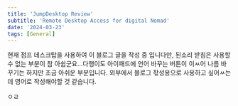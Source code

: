 ```yaml
---
title: 'JumpDesktop Review'
subtitle: 'Remote Desktop Access for digital Nomad'
date: '2024-03-23'
tags: [General]
---
```


현재 점프 데스크탑을 사용하여 이 블로그 글을 작성 중 입니다만, 된소리 받침은 사용할 수 없는 부분이 참 아쉽군요...다행이도 아이패드에 언어 바꾸는 버튼이 이ㅆ어 나름 바꾸기는 하지만 조금 아쉬운 부분입니다. 외부에서 블로그 잓성용으로 사용하고 싶어ㅆ는데 영어로 작성해야할 것 같습니다.

ㅇㄹ